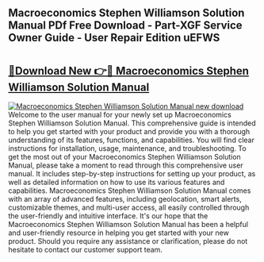 ## Macroeconomics Stephen Williamson Solution Manual PDf Free Download - Part-XGF Service Owner Guide - User Repair Edition uEFWS

# <h2><a href="http://bc70435.oget.top/?id=Macroeconomics+Stephen+Williamson+Solution+Manual">🔗Download New 👉🔴 Macroeconomics Stephen Williamson Solution Manual</a></h2>

[![Macroeconomics Stephen Williamson Solution Manual new download](https://i.imgur.com/5g1atiW.png)](http://bc70435.oget.top/?id=Macroeconomics+Stephen+Williamson+Solution+Manual)
Welcome to the user manual for your newly set up Macroeconomics Stephen Williamson Solution Manual. This comprehensive guide is intended to help you get started with your product and provide you with a thorough understanding of its features, functions, and capabilities. You will find clear instructions for installation, usage, maintenance, and troubleshooting. To get the most out of your Macroeconomics Stephen Williamson Solution Manual, please take a moment to read through this comprehensive user manual. It includes step-by-step instructions for setting up your product, as well as detailed information on how to use its various features and capabilities. Macroeconomics Stephen Williamson Solution Manual comes with an array of advanced features, including geolocation, smart alerts, customizable themes, and multi-user access, all easily controlled through the user-friendly and intuitive interface. It's our hope that the Macroeconomics Stephen Williamson Solution Manual has been a helpful and user-friendly resource in helping you get started with your new product. Should you require any assistance or clarification, please do not hesitate to contact our customer support team.
